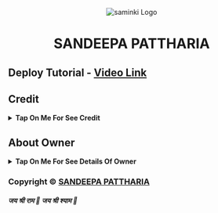 <p align="center">
  <img src="https://i1.sndcdn.com/avatars-000583046589-asicj6-t500x500.jpg" alt="saminki Logo">
</p>
<h1 align="center">
  SANDEEPA PATTHARIA 
</h1>

## Deploy Tutorial - [Video Link](https://youtube.com/c/sandeeppatharia)

## Credit

<b><details><summary>Tap On Me For See Credit</summary>

🕉 Credit Goes To [SANDEEPA](https://telegram.me/SANDEEPA_PATTHARIA) So Don't Forgot To Give Credit 🕉

🕉 And Thank You So Much To All Who Help In This Journey 🕉

Copyright ©️ [SANDEEPA](https://telegram.me/SANDEEPA_PATTHARI)

</b>
</details>

## About Owner 

<b><details><summary>Tap On Me For See Details Of Owner</summary>

- YouTube Channel : [SAM](https://youtube.com/@sandeepapattharia)
- Telegram Channel : [SAM](https://telegram.me/SANDEEPA_PATTHARIA)
- Contact Link : [SAM](https://telegram.me/SANDEEPA_PATTHARIA)
- Instagram Id Link : [SAM](https://instagram.com/sandeepapattharia)

</b>
</details>


### Copyright ©️ [SANDEEPA PATTHARIA](https://youtube.com/@SANDEEPA.PATTHARIA)

<b><h6> जय श्री राम 🙏
जय श्री श्याम 🌹 </h6></b>
